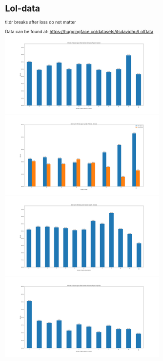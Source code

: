 # Lol-data

tl:dr 
breaks after loss do not matter

Data can be found at: https://huggingface.co/datasets/itsdavidhu/LolData 
![alt text](https://github.com/itsdavidhu/Lol-data/blob/main/images/total_general.png?raw=true)
![alt text](https://github.com/itsdavidhu/Lol-data/blob/main/images/streaks.png?raw=true)
![alt text](https://github.com/itsdavidhu/Lol-data/blob/main/images/next_general.png?raw=true)
![alt text](https://github.com/itsdavidhu/Lol-data/blob/main/images/total_high.png?raw=true)